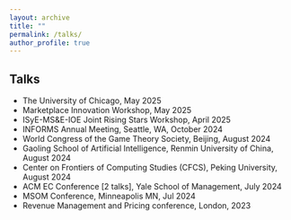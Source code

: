 ```yaml
---
layout: archive
title: ""
permalink: /talks/
author_profile: true
---
```






## Talks
- The University of Chicago, May 2025
- Marketplace Innovation Workshop, May 2025
- ISyE-MS&E-IOE Joint Rising Stars Workshop, April 2025
- INFORMS Annual Meeting, Seattle, WA, October 2024
- World Congress of the Game Theory Society, Beijing, August 2024
- Gaoling School of Artificial Intelligence, Renmin University of China, August 2024
- Center on Frontiers of Computing Studies (CFCS), Peking University, August 2024
- ACM EC Conference [2 talks], Yale School of Management, July 2024
- MSOM Conference, Minneapolis MN, Jul 2024
- Revenue Management and Pricing conference, London, 2023

















